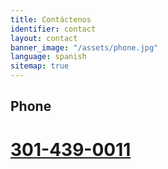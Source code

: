 ```yaml
---
title: Contáctenos
identifier: contact
layout: contact
banner_image: "/assets/phone.jpg"
language: spanish
sitemap: true
---
```


## Phone

# [301-439-0011](tel:301-439-0011)